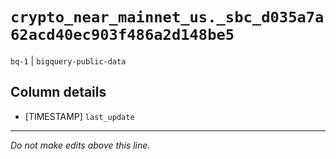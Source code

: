 # `crypto_near_mainnet_us._sbc_d035a7a62acd40ec903f486a2d148be5`
`bq-1` | `bigquery-public-data`

## Column details
* [TIMESTAMP] `last_update`

-------------------------------------------------------------------------------
*Do not make edits above this line.*
